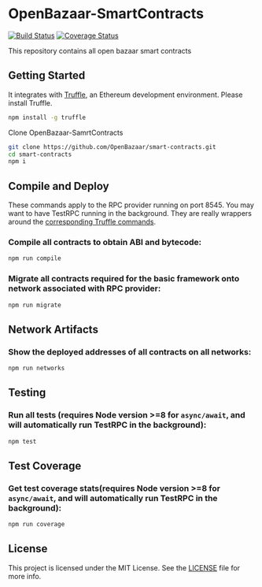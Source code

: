 # OpenBazaar-SmartContracts
[![Build Status](https://travis-ci.org/OpenBazaar/smart-contracts.svg?branch=master)](https://travis-ci.org/OpenBazaar/smart-contracts)
<a href='https://coveralls.io/github/OpenBazaar/smart-contracts'><img src='https://coveralls.io/repos/github/OpenBazaar/smart-contracts/badge.svg' alt='Coverage Status' /></a>

This repository contains all open bazaar smart contracts
## Getting Started

It integrates with [Truffle](https://github.com/ConsenSys/truffle), an Ethereum development environment. Please install Truffle.

```sh
npm install -g truffle

```
Clone OpenBazaar-SamrtContracts

```sh
git clone https://github.com/OpenBazaar/smart-contracts.git
cd smart-contracts
npm i
```

Compile and Deploy
------------------
These commands apply to the RPC provider running on port 8545. You may want to have TestRPC running in the background. They are really wrappers around the [corresponding Truffle commands](http://truffleframework.com/docs/advanced/commands).

### Compile all contracts to obtain ABI and bytecode:

```bash
npm run compile
```

### Migrate all contracts required for the basic framework onto network associated with RPC provider:

```bash
npm run migrate
```
Network Artifacts
-----------------

### Show the deployed addresses of all contracts on all networks:

```bash
npm run networks
```

Testing
-------------------
### Run all tests (requires Node version >=8 for `async/await`, and will automatically run TestRPC in the background):

```bash
npm test
```

Test Coverage
-------------------
### Get test coverage stats(requires Node version >=8 for `async/await`, and will automatically run TestRPC in the background):

```bash
npm run coverage
```

License
-------------------
This project is licensed under the MIT License. See the [LICENSE](LICENSE) file for more info.
